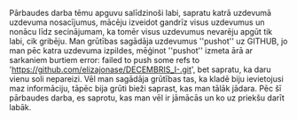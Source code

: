 Pārbaudes darba tēmu apguvu salīdzinoši labi, sapratu katrā uzdevumā uzdevuma nosacījumus, mācēju izveidot gandrīz visus uzdevumus un nonācu līdz secinājumam, ka tomēr visus uzdevumus nevarēju apgūt tik labi, cik gribēju. Man grūtības sagādāja uzdevumus ''pushot'' uz GITHUB, jo man pēc katra uzdevuma izpildes, mēģinot ''pushot'' izmeta ārā ar sarkaniem burtiem error: failed to push some refs to 'https://github.com/elizajonase/DECEMBRIS_I-.git', bet sapratu, ka daru vienu soli nepareizi.
Vēl man sagādāja grūtības tas, ka kladē biju ievietojusi maz informāciju, tāpēc bija grūti bieži saprast, kas man tālāk jādara.
Pēc šī pārbaudes darba, es saprotu, kas man vēl ir jāmācās un ko uz priekšu darīt labāk.

